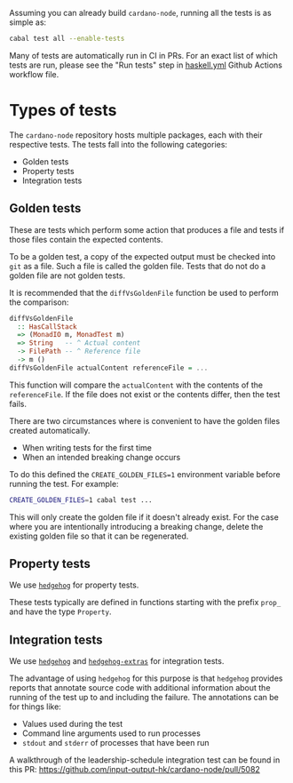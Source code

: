 Assuming you can already build `cardano-node`, running all the tests is as simple as:

```bash
cabal test all --enable-tests
```

Many of tests are automatically run in CI in PRs.  For an exact list of which tests are run,
please see the "Run tests" step in [haskell.yml](https://github.com/input-output-hk/cardano-node/blob/master/.github/workflows/haskell.yml) Github
Actions workflow file.

# Types of tests

The `cardano-node` repository hosts multiple packages, each with their respective tests.  The tests fall into the following categories:

* Golden tests
* Property tests
* Integration tests

## Golden tests
These are tests which perform some action that produces a file and tests if those files contain the expected contents.

To be a golden test, a copy of the expected output must be checked into `git` as a file.  Such a file is called the golden file.  Tests that do not do a golden file are not golden tests.

It is recommended that the `diffVsGoldenFile` function be used to perform the comparison:

```haskell
diffVsGoldenFile
  :: HasCallStack
  => (MonadIO m, MonadTest m)
  => String   -- ^ Actual content
  -> FilePath -- ^ Reference file
  -> m ()
diffVsGoldenFile actualContent referenceFile = ...
```

This function will compare the `actualContent` with the contents of the `referenceFile`.  If the file does not exist or the contents differ, then the test fails.

There are two circumstances where is convenient to have the golden files created automatically.

* When writing tests for the first time
* When an intended breaking change occurs

To do this defined the `CREATE_GOLDEN_FILES=1` environment variable before running the test.  For example:

```bash
CREATE_GOLDEN_FILES=1 cabal test ...
```

This will only create the golden file if it doesn't already exist.  For the case where you are intentionally introducing a breaking change, delete the existing golden file so that it can be regenerated.

## Property tests

We use [`hedgehog`](https://github.com/hedgehogqa/haskell-hedgehog) for property tests.

These tests typically are defined in functions starting with the prefix `prop_` and have the type `Property`.

## Integration tests

We use [`hedgehog`](https://github.com/hedgehogqa/haskell-hedgehog) and [`hedgehog-extras`](https://github.com/input-output-hk/hedgehog-extras) for integration tests.

The advantage of using `hedgehog` for this purpose is that `hedgehog` provides reports that annotate source code with additional information about the running of the test up to and including the failure.  The annotations can be for things like:

* Values used during the test
* Command line arguments used to run processes
* `stdout` and `stderr` of processes that have been run

A walkthrough of the leadership-schedule integration test can be found in this PR: https://github.com/input-output-hk/cardano-node/pull/5082

